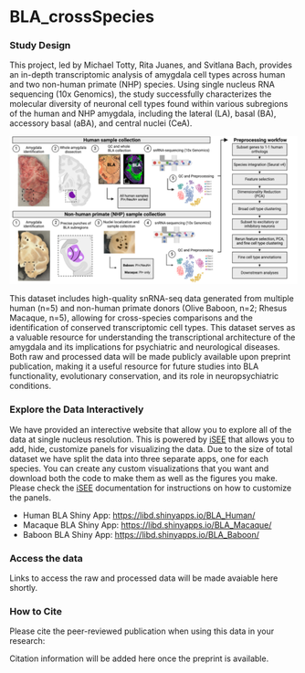 # BLA_crossSpecies

### Study Design
This project, led by Michael Totty, Rita Juanes, and Svitlana Bach, provides an in-depth transcriptomic analysis of amygdala cell types across human and two non-human primate (NHP) species. Using single nucleus RNA sequencing (10x Genomics), the study successfully characterizes the molecular diversity of neuronal cell types found within various subregions of the human and NHP amygdala, including the lateral (LA), basal (BA), accessory basal (aBA), and central nuclei (CeA).

![BLA_sample_generation](./images/BLA_sample_generation.png)

This dataset includes high-quality snRNA-seq data generated from multiple human (n=5) and non-human primate donors (Olive Baboon, n=2; Rhesus Macaque, n=5), allowing for cross-species comparisons and the identification of conserved transcriptomic cell types. This dataset serves as a valuable resource for understanding the transcriptional architecture of the amygdala and its implications for psychiatric and neurological diseases. Both raw and processed data will be made publicly available upon preprint publication, making it a useful resource for future studies into BLA functionality, evolutionary conservation, and its role in neuropsychiatric conditions.

### Explore the Data Interactively
We have provided an interective website that allow you to explore all of the data at single nucleus resolution. This is powered by [iSEE](https://bioconductor.org/packages/release/bioc/html/iSEE.html) that allows you to add, hide, customize panels for visualizing the data. Due to the size of total dataset we have split the data into three separate apps, one for each species. You can create any custom visualizations that you want and download both the code to make them as well as the figures you make. Please check the [iSEE](https://bioconductor.org/packages/release/bioc/html/iSEE.html) documentation for instructions on how to customize the panels.

- Human BLA Shiny App: https://libd.shinyapps.io/BLA_Human/
- Macaque BLA Shiny App: https://libd.shinyapps.io/BLA_Macaque/ 
- Baboon BLA Shiny App: https://libd.shinyapps.io/BLA_Baboon/

### Access the data

Links to access the raw and processed data will be made avaiable here shortly.

### How to Cite
Please cite the peer-reviewed publication when using this data in your research:

Citation information will be added here once the preprint is available. 